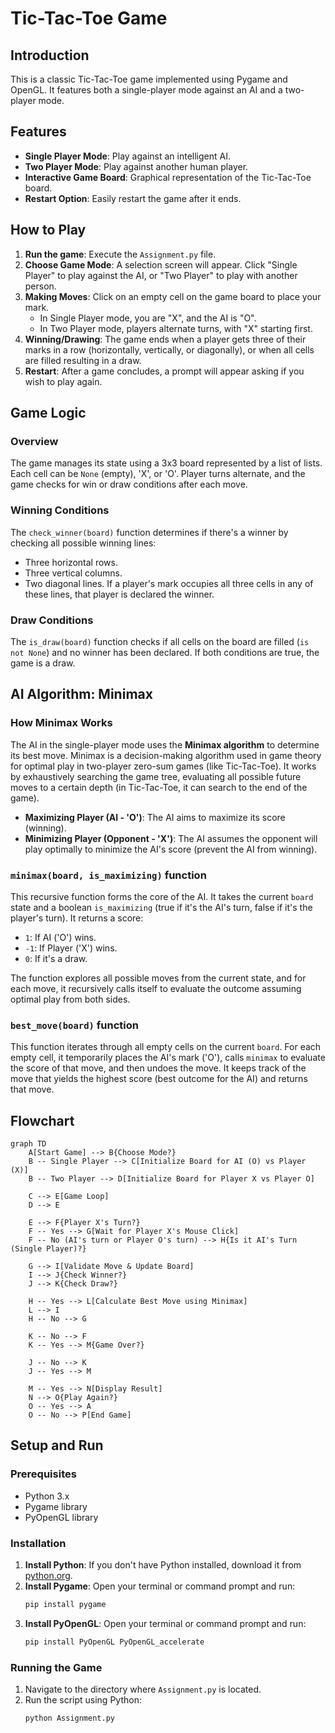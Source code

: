 # Tic-Tac-Toe Game

## Introduction
This is a classic Tic-Tac-Toe game implemented using Pygame and OpenGL. It features both a single-player mode against an AI and a two-player mode.

## Features
*   **Single Player Mode**: Play against an intelligent AI.
*   **Two Player Mode**: Play against another human player.
*   **Interactive Game Board**: Graphical representation of the Tic-Tac-Toe board.
*   **Restart Option**: Easily restart the game after it ends.

## How to Play
1.  **Run the game**: Execute the `Assignment.py` file.
2.  **Choose Game Mode**: A selection screen will appear. Click "Single Player" to play against the AI, or "Two Player" to play with another person.
3.  **Making Moves**: Click on an empty cell on the game board to place your mark.
    *   In Single Player mode, you are "X", and the AI is "O".
    *   In Two Player mode, players alternate turns, with "X" starting first.
4.  **Winning/Drawing**: The game ends when a player gets three of their marks in a row (horizontally, vertically, or diagonally), or when all cells are filled resulting in a draw.
5.  **Restart**: After a game concludes, a prompt will appear asking if you wish to play again.

## Game Logic

### Overview
The game manages its state using a 3x3 board represented by a list of lists. Each cell can be `None` (empty), 'X', or 'O'. Player turns alternate, and the game checks for win or draw conditions after each move.

### Winning Conditions
The `check_winner(board)` function determines if there's a winner by checking all possible winning lines:
*   Three horizontal rows.
*   Three vertical columns.
*   Two diagonal lines.
If a player's mark occupies all three cells in any of these lines, that player is declared the winner.

### Draw Conditions
The `is_draw(board)` function checks if all cells on the board are filled (`is not None`) and no winner has been declared. If both conditions are true, the game is a draw.

## AI Algorithm: Minimax

### How Minimax Works
The AI in the single-player mode uses the **Minimax algorithm** to determine its best move. Minimax is a decision-making algorithm used in game theory for optimal play in two-player zero-sum games (like Tic-Tac-Toe). It works by exhaustively searching the game tree, evaluating all possible future moves to a certain depth (in Tic-Tac-Toe, it can search to the end of the game).

*   **Maximizing Player (AI - 'O')**: The AI aims to maximize its score (winning).
*   **Minimizing Player (Opponent - 'X')**: The AI assumes the opponent will play optimally to minimize the AI's score (prevent the AI from winning).

### `minimax(board, is_maximizing)` function
This recursive function forms the core of the AI. It takes the current `board` state and a boolean `is_maximizing` (true if it's the AI's turn, false if it's the player's turn). It returns a score:
*   `1`: If AI ('O') wins.
*   `-1`: If Player ('X') wins.
*   `0`: If it's a draw.

The function explores all possible moves from the current state, and for each move, it recursively calls itself to evaluate the outcome assuming optimal play from both sides.

### `best_move(board)` function
This function iterates through all empty cells on the current `board`. For each empty cell, it temporarily places the AI's mark ('O'), calls `minimax` to evaluate the score of that move, and then undoes the move. It keeps track of the move that yields the highest score (best outcome for the AI) and returns that move.

## Flowchart
```mermaid
graph TD
    A[Start Game] --> B{Choose Mode?}
    B -- Single Player --> C[Initialize Board for AI (O) vs Player (X)]
    B -- Two Player --> D[Initialize Board for Player X vs Player O]

    C --> E[Game Loop]
    D --> E

    E --> F{Player X's Turn?}
    F -- Yes --> G[Wait for Player X's Mouse Click]
    F -- No (AI's turn or Player O's turn) --> H{Is it AI's Turn (Single Player)?}

    G --> I[Validate Move & Update Board]
    I --> J{Check Winner?}
    J --> K{Check Draw?}

    H -- Yes --> L[Calculate Best Move using Minimax]
    L --> I
    H -- No --> G

    K -- No --> F
    K -- Yes --> M{Game Over?}

    J -- No --> K
    J -- Yes --> M

    M -- Yes --> N[Display Result]
    N --> O{Play Again?}
    O -- Yes --> A
    O -- No --> P[End Game]
```

## Setup and Run

### Prerequisites
*   Python 3.x
*   Pygame library
*   PyOpenGL library

### Installation
1.  **Install Python**: If you don't have Python installed, download it from [python.org](https://www.python.org/downloads/).
2.  **Install Pygame**: Open your terminal or command prompt and run:
    ```bash
    pip install pygame
    ```
3.  **Install PyOpenGL**: Open your terminal or command prompt and run:
    ```bash
    pip install PyOpenGL PyOpenGL_accelerate
    ```

### Running the Game
1.  Navigate to the directory where `Assignment.py` is located.
2.  Run the script using Python:
    ```bash
    python Assignment.py
    ``` 